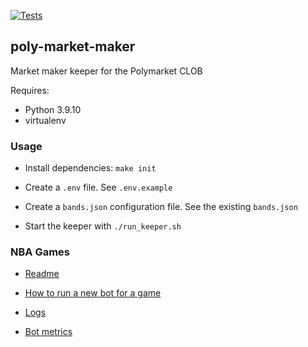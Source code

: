 [![Tests](https://github.com/Polymarket/poly-market-maker/actions/workflows/tests.yaml/badge.svg?branch=main)](https://github.com/Polymarket/poly-market-maker/actions/workflows/tests.yaml)
## poly-market-maker

Market maker keeper for the Polymarket CLOB

Requires:
- Python 3.9.10
- virtualenv


### Usage

- Install dependencies: `make init`

- Create a `.env` file. See `.env.example`

- Create a `bands.json` configuration file. See the existing `bands.json`

- Start the keeper with `./run_keeper.sh`

### NBA Games

- [Readme](market_maker_nba_game.md)

- [How to run a new bot for a game](https://www.notion.so/polymarket/Run-a-market-maker-bot-for-an-NBA-game-d6e4ac0cffe943a886d2e3b57d6c6d40)

- [Logs](https://metrics-clob-staging.polymarket.com/d/LTmCw4w7k/logs?orgId=1&var-app=mmk-nba-game-271cf1e73a4e2caa33331ef15ace8bc1)

- [Bot metrics](https://metrics-clob-staging.polymarket.com/d/Eac_1eNmmk/market-maker?orgId=1&from=now-15m&to=now)